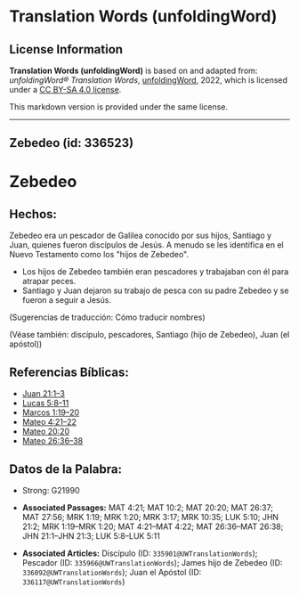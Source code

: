 # Translation Words (unfoldingWord)

## License Information

**Translation Words (unfoldingWord)** is based on and adapted from: _unfoldingWord® Translation Words_, [unfoldingWord](https://unfoldingword.org/utw), 2022, which is licensed under a [CC BY-SA 4.0 license](https://creativecommons.org/licenses/by-sa/4.0/legalcode.en).

This markdown version is provided under the same license.



--------------------------------

## Zebedeo (id: 336523)

Zebedeo
=======

Hechos:
-------

Zebedeo era un pescador de Galilea conocido por sus hijos, Santiago y Juan, quienes fueron discípulos de Jesús. A menudo se les identifica en el Nuevo Testamento como los "hijos de Zebedeo".

* Los hijos de Zebedeo también eran pescadores y trabajaban con él para atrapar peces.
* Santiago y Juan dejaron su trabajo de pesca con su padre Zebedeo y se fueron a seguir a Jesús.

(Sugerencias de traducción: Cómo traducir nombres)

(Véase también: discípulo, pescadores, Santiago (hijo de Zebedeo), Juan (el apóstol))

Referencias Bíblicas:
---------------------

* [Juan 21:1–3](https://ref.ly/John21:1-John21:3)
* [Lucas 5:8–11](https://ref.ly/Luke5:8-Luke5:11)
* [Marcos 1:19–20](https://ref.ly/Mark1:19-Mark1:20)
* [Mateo 4:21–22](https://ref.ly/Matt4:21-Matt4:22)
* [Mateo 20:20](https://ref.ly/Matt20:20)
* [Mateo 26:36–38](https://ref.ly/Matt26:36-Matt26:38)

Datos de la Palabra:
--------------------

* Strong: G21990

* **Associated Passages:** MAT 4:21; MAT 10:2; MAT 20:20; MAT 26:37; MAT 27:56; MRK 1:19; MRK 1:20; MRK 3:17; MRK 10:35; LUK 5:10; JHN 21:2; MRK 1:19–MRK 1:20; MAT 4:21–MAT 4:22; MAT 26:36–MAT 26:38; JHN 21:1–JHN 21:3; LUK 5:8–LUK 5:11
* **Associated Articles:** Discípulo (ID: `335901@UWTranslationWords`); Pescador (ID: `335966@UWTranslationWords`); James hijo de Zebedeo (ID: `336092@UWTranslationWords`); Juan el Apóstol (ID: `336117@UWTranslationWords`)

